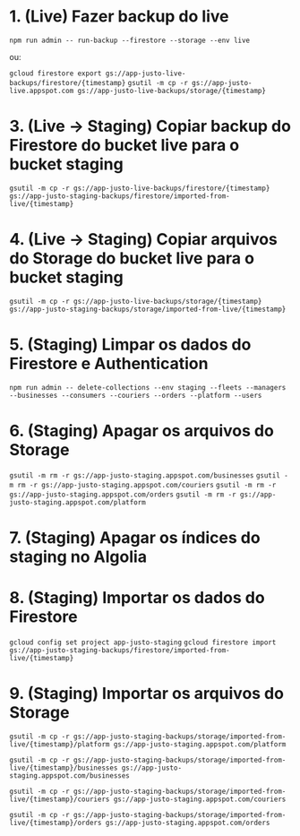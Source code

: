 # 1. (Live) Fazer backup do live

`npm run admin -- run-backup --firestore --storage --env live`

ou:

`gcloud firestore export gs://app-justo-live-backups/firestore/{timestamp}`
`gsutil -m cp -r gs://app-justo-live.appspot.com gs://app-justo-live-backups/storage/{timestamp}`

# 3. (Live -> Staging) Copiar backup do Firestore do bucket live para o bucket staging

`gsutil -m cp -r gs://app-justo-live-backups/firestore/{timestamp} gs://app-justo-staging-backups/firestore/imported-from-live/{timestamp}`

# 4. (Live -> Staging) Copiar arquivos do Storage do bucket live para o bucket staging

`gsutil -m cp -r gs://app-justo-live-backups/storage/{timestamp} gs://app-justo-staging-backups/storage/imported-from-live/{timestamp}`

# 5. (Staging) Limpar os dados do Firestore e Authentication

`npm run admin -- delete-collections --env staging --fleets --managers --businesses --consumers --couriers --orders --platform --users`

# 6. (Staging) Apagar os arquivos do Storage

`gsutil -m rm -r gs://app-justo-staging.appspot.com/businesses`
`gsutil -m rm -r gs://app-justo-staging.appspot.com/couriers`
`gsutil -m rm -r gs://app-justo-staging.appspot.com/orders`
`gsutil -m rm -r gs://app-justo-staging.appspot.com/platform`

# 7. (Staging) Apagar os índices do staging no Algolia

# 8. (Staging) Importar os dados do Firestore

`gcloud config set project app-justo-staging`
`gcloud firestore import gs://app-justo-staging-backups/firestore/imported-from-live/{timestamp}`

# 9. (Staging) Importar os arquivos do Storage

`gsutil -m cp -r gs://app-justo-staging-backups/storage/imported-from-live/{timestamp}/platform gs://app-justo-staging.appspot.com/platform`

`gsutil -m cp -r gs://app-justo-staging-backups/storage/imported-from-live/{timestamp}/businesses gs://app-justo-staging.appspot.com/businesses`

`gsutil -m cp -r gs://app-justo-staging-backups/storage/imported-from-live/{timestamp}/couriers gs://app-justo-staging.appspot.com/couriers`

`gsutil -m cp -r gs://app-justo-staging-backups/storage/imported-from-live/{timestamp}/orders gs://app-justo-staging.appspot.com/orders`
